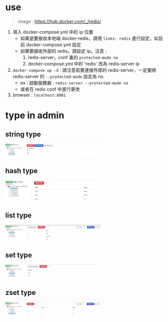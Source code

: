 # use

> image : https://hub.docker.com/_/redis/

1. 填入 docker-compose.yml 中的 ip 位置
    - 如果是要接收本地端 docker-redis，請用 `links: redis` 進行設定，如目前 docker-compose.yml 設定
    - 如果要接收外部的 redis，請設定 ip。注意 : 
        1. redis-server，conf 裏的 `protected-mode no`
        2. docker-compose.yml 中的 'redis' 改為 redis-server ip
2. `docker-compose up -d` : 請注意若要連接外部的 redis-server，一定要將 redis-server 的 `--protected-mode` 設定為 no
    - ex : 啟動服務器 : `redis-server --protected-mode no`
    - 或者在 redis conf 中進行更改
3. browser : `localhost:8081`


# type in admin

## string type
![img1](./img/stringType.png)

## hash type
![img2](./img/hashType.png)

## list type
![img3](./img/listType.png)

## set type
![img4](./img/setType.png)

## zset type
![img5](./img/zsetType.png)